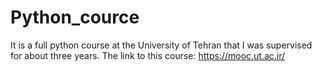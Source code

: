 # Python_cource
It is a full python course at the University of Tehran that I was supervised for about three years. 
The link to this course:
https://mooc.ut.ac.ir/
